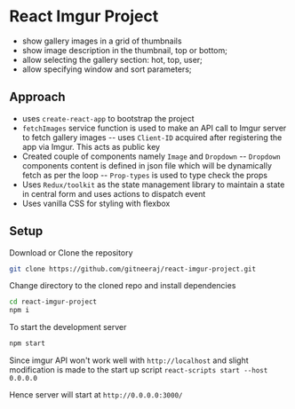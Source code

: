 # React Imgur Project
* show gallery images in a grid of thumbnails
* show image description in the thumbnail, top or bottom;
* allow selecting the gallery section: hot, top, user;
* allow specifying window and sort parameters;

## Approach
* uses `create-react-app` to bootstrap the project
* `fetchImages` service function is used to make an API call to Imgur server to fetch gallery images
-- uses `Client-ID` acquired after registering the app via Imgur. This acts as public key
* Created couple of components namely `Image` and `Dropdown`
-- `Dropdown` components content is defined in json file which will be dynamically fetch as per the loop
-- `Prop-types` is used to type check the props
* Uses `Redux/toolkit` as the state management library to maintain a state in central form and uses actions to dispatch event
* Uses vanilla CSS for styling with flexbox

## Setup
Download or Clone the repository
```sh
git clone https://github.com/gitneeraj/react-imgur-project.git
```
Change directory to the cloned repo and install dependencies
```sh
cd react-imgur-project
npm i
```
To start the development server
```sh
npm start
```
Since imgur API won't work well with `http://localhost` and slight modification is made to the start up script
`react-scripts start --host 0.0.0.0`

Hence server will start at `http://0.0.0.0:3000/`


